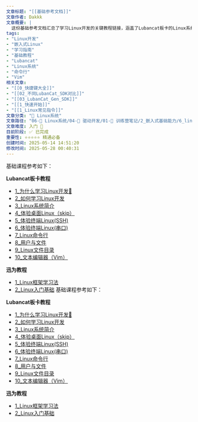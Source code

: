 ```yaml
---
文章标题: "[[基础参考文档]]" 
文章作者: Dakkk
文章概要: |
  这份基础参考文档汇总了学习Linux开发的关键教程链接，涵盖了Lubancat板卡的Linux系统基础（如命令行、文件管理、Vim编辑器等）以及通用的Linux入门学习方法。它为初学者提供了一个清晰的学习路径和资源导航。
tags:
- "Linux开发"
- "嵌入式Linux"
- "学习指南"
- "基础教程"
- "Lubancat"
- "Linux系统"
- "命令行"
- "Vim"
相关文章:
- "[[0_快捷键大全]]"
- "[[02_不同LubanCat_SDK对比]]"
- "[[03_LubanCat_Gen_SDK]]"
- "[[1_快速开始]]"
- "[[1_Linux常见指令]]"
文章分类: "🐧 Linux系统"
文章路径: "06-🐧 Linux系统/04-🔌 驱动开发/01-📝 训练营笔记/2_嵌入式基础能力/6_linux基础/基础参考文档.md"
文章难度: 入门 🌱
目前阶段: ✅ 已完成
重要性: ⭐⭐⭐⭐⭐ 精通必备
创建时间: 2025-05-14 14:51:20
修改时间: 2025-05-28 00:40:31
---
```


基础课程参考如下：

**Lubancat板卡教程**
- [1_为什么学习Linux开发📕](../../../02-💾%20Lubancat-RK3568/3_Linux基础与应用开发实战/1_Linux系统/1_为什么学习Linux开发📕.md)
- [2_如何学习Linux开发](../../../02-💾%20Lubancat-RK3568/3_Linux基础与应用开发实战/1_Linux系统/2_如何学习Linux开发.md)
- [3_Linux系统简介](../../../02-💾%20Lubancat-RK3568/3_Linux基础与应用开发实战/1_Linux系统/3_Linux系统简介.md)
- [4_体验桌面Linux（skip）](../../../02-💾%20Lubancat-RK3568/3_Linux基础与应用开发实战/1_Linux系统/4_体验桌面Linux（skip）.md)
- [5_体验终端Linux(SSH)](../../../02-💾%20Lubancat-RK3568/3_Linux基础与应用开发实战/1_Linux系统/5_体验终端Linux(SSH).md)
- [6_体验终端Linux(串口)](../../../02-💾%20Lubancat-RK3568/3_Linux基础与应用开发实战/1_Linux系统/6_体验终端Linux(串口).md)
- [7_Linux命令行](../../../02-💾%20Lubancat-RK3568/3_Linux基础与应用开发实战/1_Linux系统/7_Linux命令行.md)
- [8_用户与文件](../../../02-💾%20Lubancat-RK3568/3_Linux基础与应用开发实战/1_Linux系统/8_用户与文件.md)
- [9_Linux文件目录](../../../02-💾%20Lubancat-RK3568/3_Linux基础与应用开发实战/1_Linux系统/9_Linux文件目录.md)
- [10_文本编辑器（Vim）](../../../02-💾%20Lubancat-RK3568/3_Linux基础与应用开发实战/1_Linux系统/10_文本编辑器（Vim）.md)

**迅为教程**
- [1_Linux框架学习法](../../../04-🌳%20迅为课程/1_前言/1_Linux框架学习法.md)
- [2_Linux入门基础](../../../04-🌳%20迅为课程/1_前言/2_Linux入门基础.md)
基础课程参考如下：

**Lubancat板卡教程**
- [1_为什么学习Linux开发📕](../../../02-💾%20Lubancat-RK3568/3_Linux基础与应用开发实战/1_Linux系统/1_为什么学习Linux开发📕.md)
- [2_如何学习Linux开发](../../../02-💾%20Lubancat-RK3568/3_Linux基础与应用开发实战/1_Linux系统/2_如何学习Linux开发.md)
- [3_Linux系统简介](../../../02-💾%20Lubancat-RK3568/3_Linux基础与应用开发实战/1_Linux系统/3_Linux系统简介.md)
- [4_体验桌面Linux（skip）](../../../02-💾%20Lubancat-RK3568/3_Linux基础与应用开发实战/1_Linux系统/4_体验桌面Linux（skip）.md)
- [5_体验终端Linux(SSH)](../../../02-💾%20Lubancat-RK3568/3_Linux基础与应用开发实战/1_Linux系统/5_体验终端Linux(SSH).md)
- [6_体验终端Linux(串口)](../../../02-💾%20Lubancat-RK3568/3_Linux基础与应用开发实战/1_Linux系统/6_体验终端Linux(串口).md)
- [7_Linux命令行](../../../02-💾%20Lubancat-RK3568/3_Linux基础与应用开发实战/1_Linux系统/7_Linux命令行.md)
- [8_用户与文件](../../../02-💾%20Lubancat-RK3568/3_Linux基础与应用开发实战/1_Linux系统/8_用户与文件.md)
- [9_Linux文件目录](../../../02-💾%20Lubancat-RK3568/3_Linux基础与应用开发实战/1_Linux系统/9_Linux文件目录.md)
- [10_文本编辑器（Vim）](../../../02-💾%20Lubancat-RK3568/3_Linux基础与应用开发实战/1_Linux系统/10_文本编辑器（Vim）.md)

**迅为教程**
- [1_Linux框架学习法](../../../04-🌳%20迅为课程/1_前言/1_Linux框架学习法.md)
- [2_Linux入门基础](../../../04-🌳%20迅为课程/1_前言/2_Linux入门基础.md)